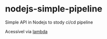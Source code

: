 # nodejs-simple-pipeline
Simple API in Nodejs to stody ci/cd pipeline

Acessível via [lambda](https://u4agnf5qxl7synb57fdbdzhg7i0gotfk.lambda-url.sa-east-1.on.aws/healthcheck)

